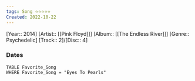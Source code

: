 ```yaml
---
tags: Song ⭐⭐⭐⭐⭐️
Created: 2022-10-22
---
```

[Year:: 2014]
[Artist:: [[Pink Floyd]]]
[Album:: [[The Endless River]]]
[Genre:: Psychedelic]
[Track:: 2]/[Disc:: 4]
### Dates
```dataview
TABLE Favorite_Song
WHERE Favorite_Song = "Eyes To Pearls"

```
